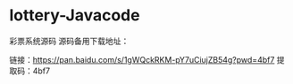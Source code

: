 # lottery-Javacode
彩票系统源码
源码备用下载地址：

链接：https://pan.baidu.com/s/1gWQckRKM-pY7uCiujZB54g?pwd=4bf7 
提取码：4bf7
